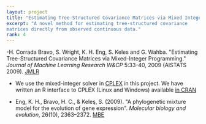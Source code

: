 ```yaml
---
layout: project
title: "Estimating Tree-Structured Covariance Matrices via Mixed Integer Programming"
excerpt: "A novel method for estimating tree-structured covariance
matrices directly from observed continuous data."
rank: 4
---
```


-H. Corrada Bravo, S. Wright, K. H. Eng, S. Keles and
  G. Wahba. "Estimating Tree-Structured Covariance Matrices via
  Mixed-Integer Programming." _Journal of Machine Learning Research
  W&CP_ 5:33-40, 2009 (AISTATS 2009). [JMLR](http://jmlr.csail.mit.edu/proceedings/papers/v5/bravo09a/bravo09a.pdf)
- We use the mixed-integer solver in
  [CPLEX](http://www.ilog.com/products/cplex/) in this project. We
  have written an R interface to CPLEX (Linux and Windows) available
  [in CRAN]("http://cran.r-project.org/web/packages/Rcplex/)

- Eng, K. H., Bravo, H. C., & Keleş, S. (2009). "A
  phylogenetic mixture model for the evolution of gene
  expression". _Molecular biology and evolution_, 26(10),
  2363–2372. [MBE](http://mbe.oxfordjournals.org/content/26/10/2363.long)
